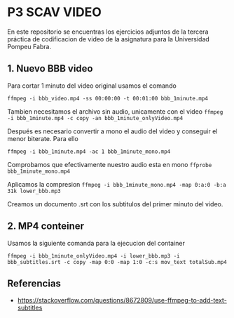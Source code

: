 # **P3 SCAV VIDEO**
En este repositorio se encuentras los ejercicios adjuntos de la tercera práctica de codificacion de video de la asignatura para la Universidad Pompeu Fabra. 

## 1. Nuevo BBB video
Para cortar 1 minuto del video original usamos el comando 

`ffmpeg -i bbb_video.mp4 -ss 00:00:00 -t 00:01:00 bbb_1minute.mp4` 

Tambien necesitamos el archivo sin audio, unicamente con el video 
`ffmpeg -i bbb_1minute.mp4 -c copy -an bbb_1minute_onlyVideo.mp4`

Después es necesario convertir a mono el audio del video y conseguir el menor biterate. Para ello 

`ffmpeg -i bbb_1minute.mp4 -ac 1 bbb_1minute_mono.mp4`

Comprobamos que efectivamente nuestro audio esta en mono 
`ffprobe bbb_1minute_mono.mp4`

Aplicamos la compresion 
`ffmpeg -i bbb_1minute_mono.mp4 -map 0:a:0 -b:a 31k lower_bbb.mp3`

Creamos un documento .srt con los subtitulos del primer minuto del video. 
## 2. MP4 conteiner 

Usamos la siguiente comanda para la ejecucion del container 

`ffmpeg -i bbb_1minute_onlyVideo.mp4 -i lower_bbb.mp3 -i bbb_subtitles.srt -c copy -map 0:0 -map 1:0 -c:s mov_text totalSub.mp4`


## Referencias 
* https://stackoverflow.com/questions/8672809/use-ffmpeg-to-add-text-subtitles
